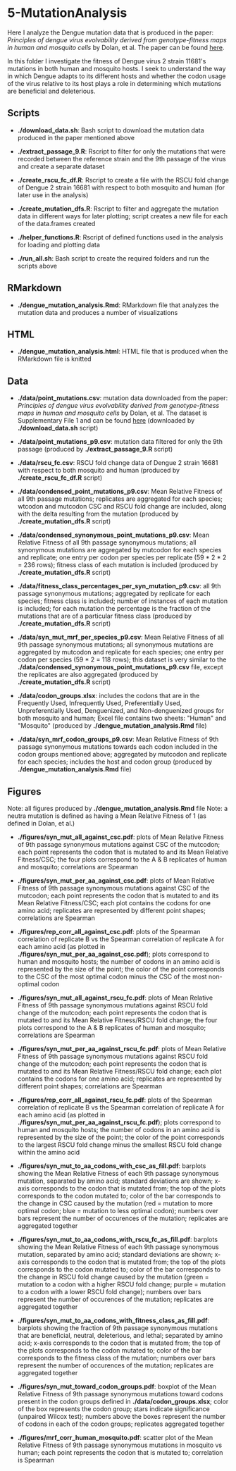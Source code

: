 # 5-MutationAnalysis

Here I analyze the Dengue mutation data that is produced in the paper: *Principles of dengue virus evolvability derived from genotype-fitness maps in human and mosquito cells* by Dolan, et al. The paper can be found [here](https://elifesciences.org/articles/61921#content).

In this folder I investigate the fitness of Dengue virus 2 strain 11681's mutations in both human and mosquito hosts. I seek to understand the way in which Dengue adapts to its different hosts and whether the codon usage of the virus relative to its host plays a role in determining which mutations are beneficial and deleterious.

## Scripts

+ **./download_data.sh**: Bash script to download the mutation data produced in the paper mentioned above

+ **./extract_passage_9.R**: Rscript to filter for only the mutations that were recorded between the reference strain and the 9th passage of the virus and create a separate dataset

+ **./create_rscu_fc_df.R**: Rscript to create a file with the RSCU fold change of Dengue 2 strain 16681 with respect to both mosquito and human (for later use in the analysis)

+ **./create_mutation_dfs.R**: Rscript to filter and aggregate the mutation data in different ways for later plotting; script creates a new file for each of the data.frames created

+ **./helper_functions.R**: Rscript of defined functions used in the analysis for loading and plotting data

+ **./run_all.sh**: Bash script to create the required folders and run the scripts above

## RMarkdown

+ **./dengue_mutation_analysis.Rmd**: RMarkdown file that analyzes the mutation data and produces a number of visualizations

## HTML

+ **./dengue_mutation_analysis.html**: HTML file that is produced when the RMarkdown file is knitted

## Data

+ **./data/point_mutations.csv**: mutation data downloaded from the paper: *Principles of dengue virus evolvability derived from genotype-fitness maps in human and mosquito cells* by Dolan, et al. The dataset is Supplementary File 1 and can be found [here](https://elifesciences.org/download/aHR0cHM6Ly9jZG4uZWxpZmVzY2llbmNlcy5vcmcvYXJ0aWNsZXMvNjE5MjEvZWxpZmUtNjE5MjEtc3VwcDEtdjIuY3N2LnppcA--/elife-61921-supp1-v2.csv.zip?_hash=nZifKX90cICmBSFUNS40PqGj5KPt2qJy1eZYOy6Iejk%3D) (downloaded by **./download_data.sh** script)

+ **./data/point_mutations_p9.csv**: mutation data filtered for only the 9th passage (produced by **./extract_passage_9.R** script)

+ **./data/rscu_fc.csv**: RSCU fold change data of Dengue 2 strain 16681 with respect to both mosquito and human (produced by **./create_rscu_fc_df.R** script)

+ **./data/condensed_point_mutations_p9.csv**: Mean Relative Fitness of all 9th passage mutations; replicates are aggregated for each species; wtcodon and mutcodon CSC and RSCU fold change are included, along with the delta resulting from the mutation (produced by **./create_mutation_dfs.R** script)

+ **./data/condensed_synonymous_point_mutations_p9.csv**: Mean Relative Fitness of all 9th passage synonymous mutations; all synonymous mutations are aggregated by mutcodon for each species and replicate; one entry per codon per species per replicate (59 * 2 * 2 = 236 rows); fitness class of each mutation is included (produced by **./create_mutation_dfs.R** script)

+ **./data/fitness_class_percentages_per_syn_mutation_p9.csv**: all 9th passage synonymous mutations; aggregated by replicate for each species; fitness class is included; number of instances of each mutation is included; for each mutation the percentage is the fraction of the mutations that are of a particular fitness class (produced by **./create_mutation_dfs.R** script)

+ **./data/syn_mut_mrf_per_species_p9.csv**: Mean Relative Fitness of all 9th passage synonymous mutations; all synonymous mutations are aggregated by mutcodon and replicate for each species; one entry per codon per species (59 * 2 = 118 rows); this dataset is very similar to the **./data/condensed_synonymous_point_mutations_p9.csv** file, except the replicates are also aggregated (produced by **./create_mutation_dfs.R** script)

+ **./data/codon_groups.xlsx**: includes the codons that are in the Frequently Used, Infrequently Used, Preferentially Used, Unpreferentially Used, Denguenized, and Non-denguenized groups for both mosquito and human; Excel file contains two sheets: "Human" and "Mosquito" (produced by **./dengue_mutation_analysis.Rmd** file)

+ **./data/syn_mrf_codon_groups_p9.csv**: Mean Relative Fitness of 9th passage synonymous mutations towards each codon included in the codon groups mentioned above; aggregated by mutcodon and replicate for each species; includes the host and codon group (produced by **./dengue_mutation_analysis.Rmd** file)

## Figures

Note: all figures produced by **./dengue_mutation_analysis.Rmd** file
Note: a neutra mutation is defined as having a Mean Relative Fitness of 1 (as defined in Dolan, et al.)

+ **./figures/syn_mut_all_against_csc.pdf**: plots of Mean Relative Fitness of 9th passage synonymous mutations against CSC of the mutcodon; each point represents the codon that is mutated to and its Mean Relative Fitness/CSC; the four plots correspond to the A & B replicates of human and mosquito; correlations are Spearman

+ **./figures/syn_mut_per_aa_against_csc.pdf**: plots of Mean Relative Fitness of 9th passage synonymous mutations against CSC of the mutcodon; each point represents the codon that is mutated to and its Mean Relative Fitness/CSC; each plot contains the codons for one amino acid; replicates are represented by different point shapes; correlations are Spearman

+ **./figures/rep_corr_all_against_csc.pdf**: plots of the Spearman correlation of replicate B vs the Spearman correlation of replicate A for each amino acid (as plotted in **./figures/syn_mut_per_aa_against_csc.pdf**); plots correspond to human and mosquito hosts; the number of codons in an amino acid is represented by the size of the point; the color of the point corresponds to the CSC of the most optimal codon minus the CSC of the most non-optimal codon

+ **./figures/syn_mut_all_against_rscu_fc.pdf**: plots of Mean Relative Fitness of 9th passage synonymous mutations against RSCU fold change of the mutcodon; each point represents the codon that is mutated to and its Mean Relative Fitness/RSCU fold change; the four plots correspond to the A & B replicates of human and mosquito; correlations are Spearman

+ **./figures/syn_mut_per_aa_against_rscu_fc.pdf**: plots of Mean Relative Fitness of 9th passage synonymous mutations against RSCU fold change of the mutcodon; each point represents the codon that is mutated to and its Mean Relative Fitness/RSCU fold change; each plot contains the codons for one amino acid; replicates are represented by different point shapes; correlations are Spearman

+ **./figures/rep_corr_all_against_rscu_fc.pdf**: plots of the Spearman correlation of replicate B vs the Spearman correlation of replicate A for each amino acid (as plotted in **./figures/syn_mut_per_aa_against_rscu_fc.pdf**); plots correspond to human and mosquito hosts; the number of codons in an amino acid is represented by the size of the point; the color of the point corresponds to the largest RSCU fold change minus the smallest RSCU fold change within the amino acid

+ **./figures/syn_mut_to_aa_codons_with_csc_as_fill.pdf**: barplots showing the Mean Relative Fitness of each 9th passage synonymous mutation, separated by amino acid; standard deviations are shown; x-axis corresponds to the codon that is mutated from; the top of the plots corresponds to the codon mutated to; color of the bar corresponds to the change in CSC caused by the mutation (red = mutation to more optimal codon; blue = mutation to less optimal codon); numbers over bars represent the number of occurences of the mutation; replicates are aggregated together

+ **./figures/syn_mut_to_aa_codons_with_rscu_fc_as_fill.pdf**: barplots showing the Mean Relative Fitness of each 9th passage synonymous mutation, separated by amino acid; standard deviations are shown; x-axis corresponds to the codon that is mutated from; the top of the plots corresponds to the codon mutated to; color of the bar corresponds to the change in RSCU fold change caused by the mutation (green = mutation to a codon with a higher RSCU fold change; purple = mutation to a codon with a lower RSCU fold change); numbers over bars represent the number of occurences of the mutation; replicates are aggregated together

+ **./figures/syn_mut_to_aa_codons_with_fitness_class_as_fill.pdf**: barplots showing the fraction of 9th passage synonymous mutations that are beneficial, neutral, deleterious, and lethal; separated by amino acid; x-axis corresponds to the codon that is mutated from; the top of the plots corresponds to the codon mutated to; color of the bar corresponds to the fitness class of the mutation; numbers over bars represent the number of occurences of the mutation; replicates are aggregated together

+ **./figures/syn_mut_toward_codon_groups.pdf**: boxplot of the Mean Relative Fitness of 9th passage synonymous mutations toward codons present in the codon groups defined in **./data/codon_groups.xlsx**; color of the box represents the codon group; stars indicate significance (unpaired Wilcox test); numbers above the boxes represent the number of codons in each of the codon groups; replicates aggregated together

+ **./figures/mrf_corr_human_mosquito.pdf**: scatter plot of the Mean Relative Fitness of 9th passage synonymous mutations in mosquito vs human; each point represents the codon that is mutated to; correlation is Spearman 
